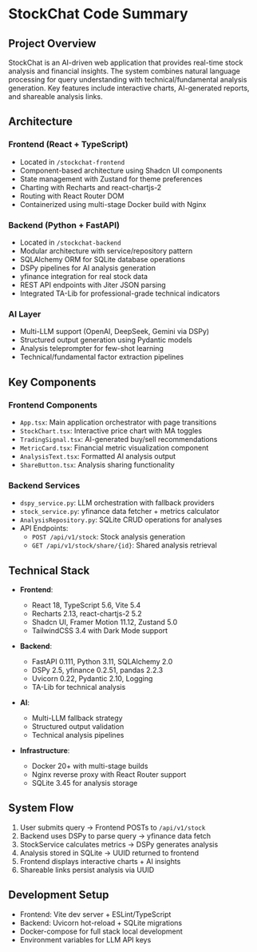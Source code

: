 # StockChat Code Summary

## Project Overview
StockChat is an AI-driven web application that provides real-time stock analysis and financial insights. The system combines natural language processing for query understanding with technical/fundamental analysis generation. Key features include interactive charts, AI-generated reports, and shareable analysis links.

## Architecture

### Frontend (React + TypeScript)
- Located in `/stockchat-frontend`
- Component-based architecture using Shadcn UI components
- State management with Zustand for theme preferences
- Charting with Recharts and react-chartjs-2
- Routing with React Router DOM
- Containerized using multi-stage Docker build with Nginx

### Backend (Python + FastAPI)
- Located in `/stockchat-backend`
- Modular architecture with service/repository pattern
- SQLAlchemy ORM for SQLite database operations
- DSPy pipelines for AI analysis generation
- yfinance integration for real stock data
- REST API endpoints with Jiter JSON parsing
- Integrated TA-Lib for professional-grade technical indicators

### AI Layer
- Multi-LLM support (OpenAI, DeepSeek, Gemini via DSPy)
- Structured output generation using Pydantic models
- Analysis teleprompter for few-shot learning
- Technical/fundamental factor extraction pipelines

## Key Components

### Frontend Components
- `App.tsx`: Main application orchestrator with page transitions
- `StockChart.tsx`: Interactive price chart with MA toggles
- `TradingSignal.tsx`: AI-generated buy/sell recommendations
- `MetricCard.tsx`: Financial metric visualization component
- `AnalysisText.tsx`: Formatted AI analysis output
- `ShareButton.tsx`: Analysis sharing functionality

### Backend Services
- `dspy_service.py`: LLM orchestration with fallback providers
- `stock_service.py`: yfinance data fetcher + metrics calculator
- `AnalysisRepository.py`: SQLite CRUD operations for analyses
- API Endpoints:
  - `POST /api/v1/stock`: Stock analysis generation
  - `GET /api/v1/stock/share/{id}`: Shared analysis retrieval

## Technical Stack
- **Frontend**: 
  - React 18, TypeScript 5.6, Vite 5.4
  - Recharts 2.13, react-chartjs-2 5.2
  - Shadcn UI, Framer Motion 11.12, Zustand 5.0
  - TailwindCSS 3.4 with Dark Mode support

- **Backend**:
  - FastAPI 0.111, Python 3.11, SQLAlchemy 2.0
  - DSPy 2.5, yfinance 0.2.51, pandas 2.2.3
  - Uvicorn 0.22, Pydantic 2.10, Logging
  - TA-Lib for technical analysis

- **AI**:
  - Multi-LLM fallback strategy
  - Structured output validation
  - Technical analysis pipelines

- **Infrastructure**:
  - Docker 20+ with multi-stage builds
  - Nginx reverse proxy with React Router support
  - SQLite 3.45 for analysis storage

## System Flow
1. User submits query → Frontend POSTs to `/api/v1/stock`
2. Backend uses DSPy to parse query → yfinance data fetch
3. StockService calculates metrics → DSPy generates analysis
4. Analysis stored in SQLite → UUID returned to frontend
5. Frontend displays interactive charts + AI insights
6. Shareable links persist analysis via UUID

## Development Setup
- Frontend: Vite dev server + ESLint/TypeScript
- Backend: Uvicorn hot-reload + SQLite migrations
- Docker-compose for full stack local development
- Environment variables for LLM API keys
